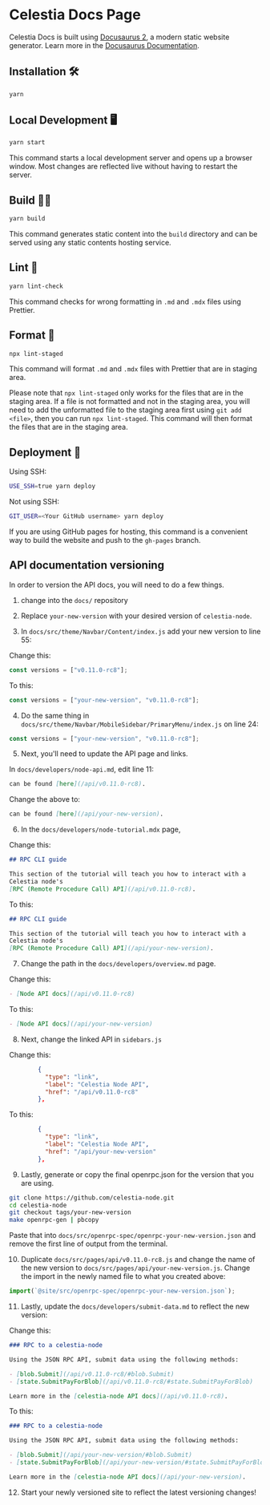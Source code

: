 # Celestia Docs Page

Celestia Docs is built using [Docusaurus 2](https://docusaurus.io), a modern static website generator.
Learn more in the
[Docusaurus Documentation](https://docusaurus.io/docs).

## Installation 🛠️

```sh
yarn
```

## Local Development 🖥️

```sh
yarn start
```

This command starts a local development server and opens up a browser window. Most changes are reflected live without having to restart the server.

## Build 👷‍♀️

```sh
yarn build
```

This command generates static content into the `build` directory and can be served using any static contents hosting service.

## Lint 🔎

```sh
yarn lint-check
```

This command checks for wrong formatting in `.md` and `.mdx` files using Prettier.

## Format 📝

```sh
npx lint-staged
```

This command will format `.md` and `.mdx` files with Prettier that are in staging area.

Please note that `npx lint-staged` only works for the files that are in the
staging area. If a file is not formatted and not in the staging area, you will
need to add the unformatted file to the staging area first using `git add <file>`,
then you can run `npx lint-staged`. This command will then format the files that are in the staging area.

## Deployment 🚀

Using SSH:

```sh
USE_SSH=true yarn deploy
```

Not using SSH:

```sh
GIT_USER=<Your GitHub username> yarn deploy
```

If you are using GitHub pages for hosting, this command is a convenient way to build the website and push to the `gh-pages` branch.

## API documentation versioning

In order to version the API docs, you will need to do a few things.

1. change into the `docs/` repository

2. Replace `your-new-version` with your desired version of `celestia-node`.

3. In `docs/src/theme/Navbar/Content/index.js` add your new version to line 55:

Change this:

```js
const versions = ["v0.11.0-rc8"];
```

To this:

```js
const versions = ["your-new-version", "v0.11.0-rc8"];
```

4. Do the same thing in `docs/src/theme/Navbar/MobileSidebar/PrimaryMenu/index.js` on line 24:

```js
const versions = ["your-new-version", "v0.11.0-rc8"];
```

5. Next, you'll need to update the API page and links.

In `docs/developers/node-api.md`, edit line 11:

```md
can be found [here](/api/v0.11.0-rc8).
```

Change the above to:

```md
can be found [here](/api/your-new-version).
```

6. In the `docs/developers/node-tutorial.mdx` page,

Change this:

```md
## RPC CLI guide

This section of the tutorial will teach you how to interact with a
Celestia node's
[RPC (Remote Procedure Call) API](/api/v0.11.0-rc8).
```

To this:

```md
## RPC CLI guide

This section of the tutorial will teach you how to interact with a
Celestia node's
[RPC (Remote Procedure Call) API](/api/your-new-version).
```

7. Change the path in the `docs/developers/overview.md` page.

Change this:

```md
- [Node API docs](/api/v0.11.0-rc8)
```

To this:

```md
- [Node API docs](/api/your-new-version)
```

8. Next, change the linked API in `sidebars.js`

Change this:

```json
        {
          "type": "link",
          "label": "Celestia Node API",
          "href": "/api/v0.11.0-rc8"
        },
```

To this:

```json
        {
          "type": "link",
          "label": "Celestia Node API",
          "href": "/api/your-new-version"
        },
```

9. Lastly, generate or copy the final openrpc.json for the version that you are using.

```bash
git clone https://github.com/celestia-node.git
cd celestia-node
git checkout tags/your-new-version
make openrpc-gen | pbcopy
```

Paste that into `docs/src/openrpc-spec/openrpc-your-new-version.json`
and remove the first line of output from the terminal.

10. Duplicate `docs/src/pages/api/v0.11.0-rc8.js` and change the name of the new version to `docs/src/pages/api/your-new-version.js`. Change the import in the newly named file to what you created above:

```js
import(`@site/src/openrpc-spec/openrpc-your-new-version.json`);
```

11. Lastly, update the `docs/developers/submit-data.md` to reflect the new version:

Change this:

```md
### RPC to a celestia-node

Using the JSON RPC API, submit data using the following methods:

- [blob.Submit](/api/v0.11.0-rc8/#blob.Submit)
- [state.SubmitPayForBlob](/api/v0.11.0-rc8/#state.SubmitPayForBlob)

Learn more in the [celestia-node API docs](/api/v0.11.0-rc8).
```

To this:

```md
### RPC to a celestia-node

Using the JSON RPC API, submit data using the following methods:

- [blob.Submit](/api/your-new-version/#blob.Submit)
- [state.SubmitPayForBlob](/api/your-new-version/#state.SubmitPayForBlob)

Learn more in the [celestia-node API docs](/api/your-new-version).
```

12. Start your newly versioned site to reflect the latest versioning changes!
